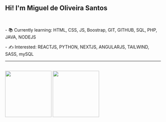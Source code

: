 ## Hi! I'm Miguel de Oliveira Santos

<br>

<p> - 📚 Currently learning: HTML, CSS, JS, Boostrap, GIT, GITHUB, SQL, PHP, JAVA, NODEJS</p>   
<p> - ✍ Interested: REACTJS, PYTHON, NEXTJS, ANGULARJS, TAILWIND, SASS, mySQL</p>
<HR> 
   <br>
   <div>
<img height="150em" src="https://github-readme-stats.vercel.app/api/top-langs/?username=miguelsantos1&layout=compact&langs_count=7&theme=ocean_dark"/> 
      <img height="150em" src="https://github-readme-stats.vercel.app/api?username=miguelsantos1&theme=ocean_dark&show_icons=true"/>
</div>

 

   
  


   

